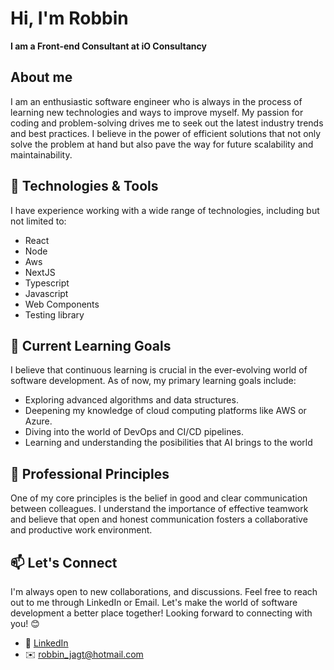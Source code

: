 # Hi, I'm Robbin
<strong>I am a Front-end Consultant at iO Consultancy</strong>

## About me
I am an enthusiastic software engineer who is always in the process of learning new technologies and ways to improve myself. My passion for coding and problem-solving drives me to seek out the latest industry trends and best practices. I believe in the power of efficient solutions that not only solve the problem at hand but also pave the way for future scalability and maintainability.

## 🔧 Technologies & Tools
I have experience working with a wide range of technologies, including but not limited to:

- React
- Node
- Aws
- NextJS
- Typescript
- Javascript
- Web Components
- Testing library

## 🌱 Current Learning Goals
I believe that continuous learning is crucial in the ever-evolving world of software development. As of now, my primary learning goals include:

- Exploring advanced algorithms and data structures.
- Deepening my knowledge of cloud computing platforms like AWS or Azure.
- Diving into the world of DevOps and CI/CD pipelines.
- Learning and understanding the posibilities that AI brings to the world
  
## 💼 Professional Principles
One of my core principles is the belief in good and clear communication between colleagues. I understand the importance of effective teamwork and believe that open and honest communication fosters a collaborative and productive work environment.

## 📫 Let's Connect
I'm always open to new collaborations, and discussions. Feel free to reach out to me through LinkedIn or Email. Let's make the world of software development a better place together!
Looking forward to connecting with you! 😊

* 👔 [LinkedIn](https://www.linkedin.com/in/robbinj/)
* ✉️ [robbin_jagt@hotmail.com](robbin_jagt@hotmail.com)
